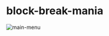 # block-break-mania

![main-menu](https://user-images.githubusercontent.com/73944749/172872612-19a931db-ebd6-4291-8b51-a9494cc262b7.gif)
